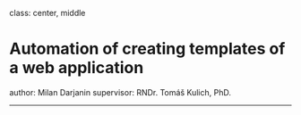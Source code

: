 class: center, middle

# Automation of creating templates of a web application

author: Milan Darjanin
supervisor: RNDr. Tomáš Kulich, PhD.

---